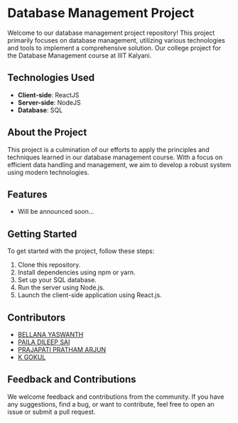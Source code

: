 # Database Management Project

Welcome to our database management project repository! This project primarily focuses on database management, utilizing various technologies and tools to implement a comprehensive solution. Our college project for the Database Management course at IIIT Kalyani.

## Technologies Used

- **Client-side**: ReactJS
- **Server-side**: NodeJS
- **Database**: SQL

## About the Project

This project is a culmination of our efforts to apply the principles and techniques learned in our database management course. With a focus on efficient data handling and management, we aim to develop a robust system using modern technologies.

## Features

- Will be announced soon...

## Getting Started

To get started with the project, follow these steps:

1. Clone this repository.
2. Install dependencies using npm or yarn.
3. Set up your SQL database.
4. Run the server using Node.js.
5. Launch the client-side application using React.js.

## Contributors

- [BELLANA YASWANTH](https://www.instagram.com/yaswanth_bellana/)
- [PAILA DILEEP SAI](https://www.instagram.com/mystic_dileep_sai/)
- [PRAJAPATI PRATHAM ARJUN](https://www.instagram.com/_pratham_prajapati_/)
- [K GOKUL](https://www.instagram.com/gokul_kommisetti/)

## Feedback and Contributions

We welcome feedback and contributions from the community. If you have any suggestions, find a bug, or want to contribute, feel free to open an issue or submit a pull request.
